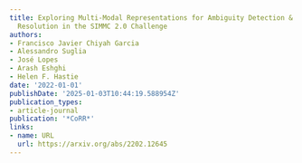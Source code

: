 ```yaml
---
title: Exploring Multi-Modal Representations for Ambiguity Detection & Coreference
  Resolution in the SIMMC 2.0 Challenge
authors:
- Francisco Javier Chiyah Garcia
- Alessandro Suglia
- José Lopes
- Arash Eshghi
- Helen F. Hastie
date: '2022-01-01'
publishDate: '2025-01-03T10:44:19.588954Z'
publication_types:
- article-journal
publication: '*CoRR*'
links:
- name: URL
  url: https://arxiv.org/abs/2202.12645
---
```

